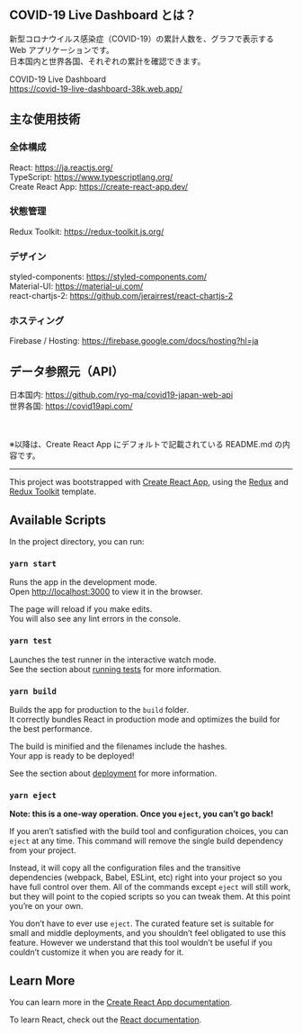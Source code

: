 ## COVID-19 Live Dashboard とは？

新型コロナウイルス感染症（COVID-19）の累計人数を、グラフで表示する Web アプリケーションです。<br />
日本国内と世界各国、それぞれの累計を確認できます。

COVID-19 Live Dashboard<br />
https://covid-19-live-dashboard-38k.web.app/

## 主な使用技術

### 全体構成

React: https://ja.reactjs.org/<br />
TypeScript: https://www.typescriptlang.org/<br />
Create React App: https://create-react-app.dev/

### 状態管理

Redux Toolkit: https://redux-toolkit.js.org/

### デザイン

styled-components: https://styled-components.com/<br />
Material-UI: https://material-ui.com/<br />
react-chartjs-2: https://github.com/jerairrest/react-chartjs-2

### ホスティング

Firebase / Hosting: https://firebase.google.com/docs/hosting?hl=ja

## データ参照元（API）

日本国内: https://github.com/ryo-ma/covid19-japan-web-api<br />
世界各国: https://covid19api.com/

<br />
<br />
※以降は、Create React App にデフォルトで記載されている README.md の内容です。

***

This project was bootstrapped with [Create React App](https://github.com/facebook/create-react-app), using the [Redux](https://redux.js.org/) and [Redux Toolkit](https://redux-toolkit.js.org/) template.

## Available Scripts

In the project directory, you can run:

### `yarn start`

Runs the app in the development mode.<br />
Open [http://localhost:3000](http://localhost:3000) to view it in the browser.

The page will reload if you make edits.<br />
You will also see any lint errors in the console.

### `yarn test`

Launches the test runner in the interactive watch mode.<br />
See the section about [running tests](https://facebook.github.io/create-react-app/docs/running-tests) for more information.

### `yarn build`

Builds the app for production to the `build` folder.<br />
It correctly bundles React in production mode and optimizes the build for the best performance.

The build is minified and the filenames include the hashes.<br />
Your app is ready to be deployed!

See the section about [deployment](https://facebook.github.io/create-react-app/docs/deployment) for more information.

### `yarn eject`

**Note: this is a one-way operation. Once you `eject`, you can’t go back!**

If you aren’t satisfied with the build tool and configuration choices, you can `eject` at any time. This command will remove the single build dependency from your project.

Instead, it will copy all the configuration files and the transitive dependencies (webpack, Babel, ESLint, etc) right into your project so you have full control over them. All of the commands except `eject` will still work, but they will point to the copied scripts so you can tweak them. At this point you’re on your own.

You don’t have to ever use `eject`. The curated feature set is suitable for small and middle deployments, and you shouldn’t feel obligated to use this feature. However we understand that this tool wouldn’t be useful if you couldn’t customize it when you are ready for it.

## Learn More

You can learn more in the [Create React App documentation](https://facebook.github.io/create-react-app/docs/getting-started).

To learn React, check out the [React documentation](https://reactjs.org/).
